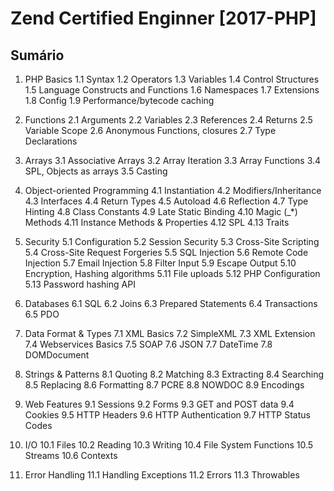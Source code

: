 # Zend Certified Enginner [2017-PHP]
## Sumário
1. PHP Basics
1.1 Syntax
1.2 Operators
1.3 Variables
1.4 Control Structures
1.5 Language Constructs and Functions
1.6 Namespaces 
1.7 Extensions
1.8 Config
1.9 Performance/bytecode caching

2. Functions
2.1 Arguments
2.2 Variables
2.3 References
2.4 Returns
2.5 Variable Scope
2.6 Anonymous Functions, closures
2.7 Type Declarations

3. Arrays
3.1 Associative Arrays
3.2 Array Iteration
3.3 Array Functions
3.4 SPL, Objects as arrays 
3.5 Casting

4. Object-oriented Programming
4.1 Instantiation
4.2 Modifiers/Inheritance
4.3 Interfaces
4.4 Return Types
4.5 Autoload
4.6 Reflection
4.7 Type Hinting
4.8 Class Constants
4.9 Late Static Binding
4.10 Magic (_*) Methods
4.11 Instance Methods & Properties
4.12 SPL
4.13 Traits 

5. Security
5.1 Configuration
5.2 Session Security
5.3 Cross-Site Scripting
5.4 Cross-Site Request Forgeries
5.5 SQL Injection
5.6 Remote Code Injection
5.7 Email Injection
5.8 Filter Input
5.9 Escape Output
5.10 Encryption, Hashing algorithms
5.11 File uploads
5.12 PHP Configuration
5.13 Password hashing API 

6. Databases
6.1 SQL
6.2 Joins
6.3 Prepared Statements
6.4 Transactions
6.5 PDO

7. Data Format & Types
7.1 XML Basics
7.2 SimpleXML
7.3 XML Extension
7.4 Webservices Basics
7.5 SOAP
7.6 JSON 
7.7 DateTime 
7.8 DOMDocument

8. Strings & Patterns
8.1 Quoting
8.2 Matching
8.3 Extracting
8.4 Searching
8.5 Replacing
8.6 Formatting
8.7 PCRE
8.8 NOWDOC
8.9 Encodings

9. Web Features
9.1 Sessions
9.2 Forms
9.3 GET and POST data
9.4 Cookies
9.5 HTTP Headers
9.6 HTTP Authentication
9.7 HTTP Status Codes 

10. I/O
10.1 Files
10.2 Reading
10.3 Writing
10.4 File System Functions
10.5 Streams
10.6 Contexts

11. Error Handling
11.1 Handling Exceptions
11.2 Errors
11.3 Throwables
